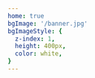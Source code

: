 ```yaml
---
home: true
bgImage: '/banner.jpg'
bgImageStyle: {
  z-index: 1,
  height: 400px,
  color: white,
}
---
```

